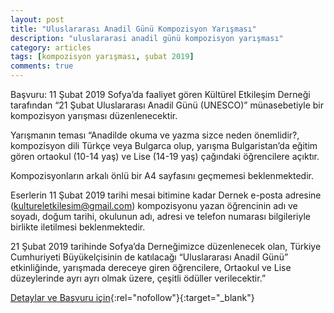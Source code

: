 ```yaml
---
layout: post
title: "Uluslararası Anadil Günü Kompozisyon Yarışması"
description: "uluslararasi anadil günü kompozisyon yarışması"
category: articles
tags: [kompozisyon yarışması, şubat 2019]
comments: true
---
```


Başvuru: 11 Şubat 2019
Sofya’da faaliyet gören Kültürel Etkileşim Derneği tarafından “21 Şubat Uluslararası Anadil Günü (UNESCO)” münasebetiyle bir kompozisyon yarışması düzenlenecektir.

Yarışmanın teması “Anadilde okuma ve yazma sizce neden önemlidir?, kompozisyon dili Türkçe veya Bulgarca olup, yarışma Bulgaristan’da eğitim gören ortaokul (10-14 yaş) ve Lise (14-19 yaş) çağındaki öğrencilere açıktır.

Kompozisyonların arkalı önlü bir A4 sayfasını geçmemesi beklenmektedir.

Eserlerin 11 Şubat 2019 tarihi mesai bitimine kadar Dernek e-posta adresine (kultureletkilesim@gmail.com) kompozisyonu yazan öğrencinin adı ve soyadı, doğum tarihi, okulunun adı, adresi ve telefon numarası bilgileriyle birlikte iletilmesi beklenmektedir.

21 Şubat 2019 tarihinde Sofya’da Derneğimizce düzenlenecek olan, Türkiye Cumhuriyeti Büyükelçisinin de katılacağı “Uluslararası Anadil Günü” etkinliğinde, yarışmada dereceye giren öğrencilere, Ortaokul ve Lise düzeylerinde ayrı ayrı olmak üzere, çeşitli ödüller verilecektir.”

[Detaylar ve Başvuru için](https://kircaalihaber.com/?pid=3&id_news=22303&utm_source=edebiyatyarismalari.com&utm_medium=affiliate&utm_campaign=cpc){:rel="nofollow"}{:target="_blank"}